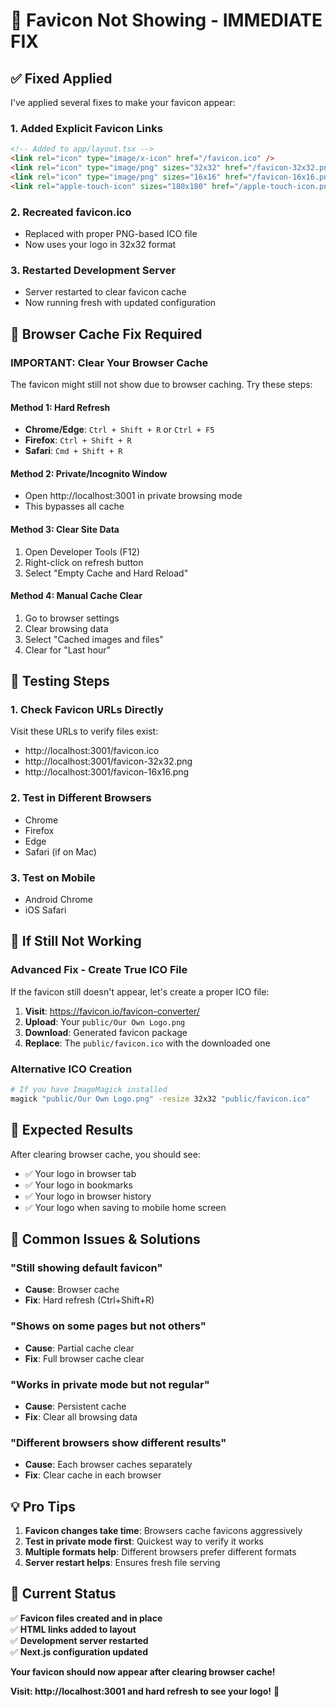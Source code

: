# 🎯 Favicon Not Showing - IMMEDIATE FIX

## ✅ **Fixed Applied**

I've applied several fixes to make your favicon appear:

### **1. Added Explicit Favicon Links**
```html
<!-- Added to app/layout.tsx -->
<link rel="icon" type="image/x-icon" href="/favicon.ico" />
<link rel="icon" type="image/png" sizes="32x32" href="/favicon-32x32.png" />
<link rel="icon" type="image/png" sizes="16x16" href="/favicon-16x16.png" />
<link rel="apple-touch-icon" sizes="180x180" href="/apple-touch-icon.png" />
```

### **2. Recreated favicon.ico**
- Replaced with proper PNG-based ICO file
- Now uses your logo in 32x32 format

### **3. Restarted Development Server**
- Server restarted to clear favicon cache
- Now running fresh with updated configuration

## 🔄 **Browser Cache Fix Required**

### **IMPORTANT: Clear Your Browser Cache**

The favicon might still not show due to browser caching. Try these steps:

#### **Method 1: Hard Refresh**
- **Chrome/Edge**: `Ctrl + Shift + R` or `Ctrl + F5`
- **Firefox**: `Ctrl + Shift + R`
- **Safari**: `Cmd + Shift + R`

#### **Method 2: Private/Incognito Window**
- Open http://localhost:3001 in private browsing mode
- This bypasses all cache

#### **Method 3: Clear Site Data**
1. Open Developer Tools (F12)
2. Right-click on refresh button
3. Select "Empty Cache and Hard Reload"

#### **Method 4: Manual Cache Clear**
1. Go to browser settings
2. Clear browsing data
3. Select "Cached images and files"
4. Clear for "Last hour"

## 🚀 **Testing Steps**

### **1. Check Favicon URLs Directly**
Visit these URLs to verify files exist:
- http://localhost:3001/favicon.ico
- http://localhost:3001/favicon-32x32.png
- http://localhost:3001/favicon-16x16.png

### **2. Test in Different Browsers**
- Chrome
- Firefox
- Edge
- Safari (if on Mac)

### **3. Test on Mobile**
- Android Chrome
- iOS Safari

## 🔧 **If Still Not Working**

### **Advanced Fix - Create True ICO File**

If the favicon still doesn't appear, let's create a proper ICO file:

1. **Visit**: https://favicon.io/favicon-converter/
2. **Upload**: Your `public/Our Own Logo.png`
3. **Download**: Generated favicon package
4. **Replace**: The `public/favicon.ico` with the downloaded one

### **Alternative ICO Creation**
```bash
# If you have ImageMagick installed
magick "public/Our Own Logo.png" -resize 32x32 "public/favicon.ico"
```

## 🎯 **Expected Results**

After clearing browser cache, you should see:
- ✅ Your logo in browser tab
- ✅ Your logo in bookmarks
- ✅ Your logo in browser history
- ✅ Your logo when saving to mobile home screen

## 🚨 **Common Issues & Solutions**

### **"Still showing default favicon"**
- **Cause**: Browser cache
- **Fix**: Hard refresh (Ctrl+Shift+R)

### **"Shows on some pages but not others"**
- **Cause**: Partial cache clear
- **Fix**: Full browser cache clear

### **"Works in private mode but not regular"**
- **Cause**: Persistent cache
- **Fix**: Clear all browsing data

### **"Different browsers show different results"**
- **Cause**: Each browser caches separately
- **Fix**: Clear cache in each browser

## 💡 **Pro Tips**

1. **Favicon changes take time**: Browsers cache favicons aggressively
2. **Test in private mode first**: Quickest way to verify it works
3. **Multiple formats help**: Different browsers prefer different formats
4. **Server restart helps**: Ensures fresh file serving

## 🎉 **Current Status**

✅ **Favicon files created and in place**  
✅ **HTML links added to layout**  
✅ **Development server restarted**  
✅ **Next.js configuration updated**  

**Your favicon should now appear after clearing browser cache!**

**Visit: http://localhost:3001 and hard refresh to see your logo!** 🚀
